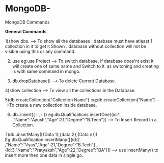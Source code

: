 # MongoDB-
MongoDB Commands

**General Commands**

1)show dbs.
--> To show all the databases . database must have atleast 1 collection in it to get it Shown . database without collection will not be visible using this or any command.

2) use <Database Name> eg:use Project
--> To switch database. if database does'nt exist it will create one of same name and Switch to it. as switching and creating is with same command in mongo.

3) db.dropDatabase()
--> To delete Current Database.

4)show collection
--> To view all the collections in the Database.

5)db.createCollection("Collection Name") eg;db.createCollection("Name")
-->To create a new collection inside database.

6) db.<collectionName>.insert({<key> : <value>, <key> : <value>})  eg:db.Qualifications.insertOne({id:1 ,"Name":"Ayush","Age":21,"Degree":"B.Tech"})
--> To Insert Record In a Collection.

7)db.<Collection Name>.insertMany([{Data 1},{data 2},{Data n}])
Eg:db.Qualification.insertMany([{id:2 ,"Name":"Vyas","Age":21,"Degree":"B.Tech"},{id:3,"Name":"Pratyaksh","Age":22,"Degree":"BA"}])
--> use insertMany() to insert more then one data in single go.
 
